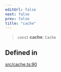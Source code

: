 ```yaml
---
editUrl: false
next: false
prev: false
title: "cache"
---
```


> `const` **cache**: `Cache`

## Defined in

[src/cache.ts:90](https://github.com/fabricjs/fabric.js/blob/c093e29e73123dafcfa091ff4d5e04e690bb796e/src/cache.ts#L90)

